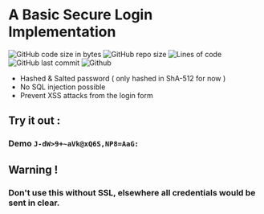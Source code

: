 # A Basic Secure Login Implementation 

![GitHub code size in bytes](https://img.shields.io/github/languages/code-size/Sigmanificient/secure_login)
![GitHub repo size](https://img.shields.io/github/repo-size/Sigmanificient/secure_login)
![Lines of code](https://img.shields.io/tokei/lines/github/Sigmanificient/secure_login)
![GitHub last commit](https://img.shields.io/github/last-commit/Sigmanificient/secure_login)
![Github](https://shields.io/github/license/Sigmanificient/secure_login)

- Hashed & Salted password  ( only hashed in ShA-512 for now )
- No SQL injection possible
- Prevent XSS attacks from the login form

## Try it out :
### Demo `J-dW>9+~aVk@xQ6S,NP8=AaG:`

## Warning !
### Don't use this without SSL, elsewhere all credentials would be sent in clear.
